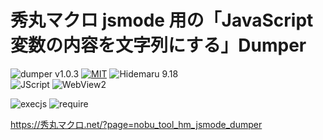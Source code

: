 # 秀丸マクロ jsmode 用の「JavaScript変数の内容を文字列にする」Dumper

![dumper v1.0.3](https://img.shields.io/badge/dumper-v1.0.3-6479ff.svg)
[![MIT](https://img.shields.io/badge/license-MIT-blue.svg?style=flat)](LICENSE)
![Hidemaru 9.18](https://img.shields.io/badge/Hidemaru-v9.18-6479ff.svg)<br>
![JScript](https://img.shields.io/badge/JScript-OK-6479ff.svg)
![WebView2](https://img.shields.io/badge/WebView2-OK-6479ff.svg)  

![execjs](https://img.shields.io/badge/execjs-OK-6479ff.svg)
![require](https://img.shields.io/badge/require-OK-6479ff.svg)

https://秀丸マクロ.net/?page=nobu_tool_hm_jsmode_dumper

